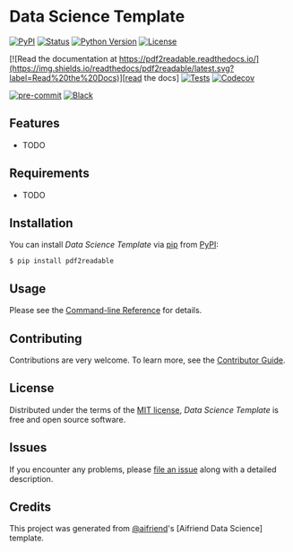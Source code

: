 # Data Science Template

[![PyPI](https://img.shields.io/pypi/v/pdf2readable.svg)][pypi_]
[![Status](https://img.shields.io/pypi/status/pdf2readable.svg)][status]
[![Python Version](https://img.shields.io/pypi/pyversions/pdf2readable)][python version]
[![License](https://img.shields.io/pypi/l/pdf2readable)][license]

[![Read the documentation at https://pdf2readable.readthedocs.io/](https://img.shields.io/readthedocs/pdf2readable/latest.svg?label=Read%20the%20Docs)][read the docs]
[![Tests](https://github.com/aifriend/pdf2readable/workflows/Tests/badge.svg)][tests]
[![Codecov](https://codecov.io/gh/aifriend/pdf2readable/branch/main/graph/badge.svg)][codecov]

[![pre-commit](https://img.shields.io/badge/pre--commit-enabled-brightgreen?logo=pre-commit&logoColor=white)][pre-commit]
[![Black](https://img.shields.io/badge/code%20style-black-000000.svg)][black]

[pypi_]: https://pypi.org/project/pdf2readable/
[status]: https://pypi.org/project/pdf2readable/
[python version]: https://pypi.org/project/pdf2readable
[read the docs]: https://pdf2readable.readthedocs.io/
[tests]: https://github.com/aifriend/ds_template/actions?workflow=Tests
[codecov]: https://app.codecov.io/gh/pdf2readable
[pre-commit]: https://github.com/pre-commit/pre-commit
[black]: https://github.com/psf/black

## Features

- TODO

## Requirements

- TODO

## Installation

You can install _Data Science Template_ via [pip] from [PyPI]:

```console
$ pip install pdf2readable
```

## Usage

Please see the [Command-line Reference] for details.

## Contributing

Contributions are very welcome.
To learn more, see the [Contributor Guide].

## License

Distributed under the terms of the [MIT license][license],
_Data Science Template_ is free and open source software.

## Issues

If you encounter any problems,
please [file an issue] along with a detailed description.

## Credits

This project was generated from [@aifriend]'s [Aifriend Data Science] template.

[@aifriend]: https://github.com/aifriend
[pypi]: https://pypi.org/
[Data Science Template]: https://github.com/aifriend/ds_template
[file an issue]: https://github.com/aifriend/ds_template/issues
[pip]: https://pip.pypa.io/

<!-- github-only -->

[license]: https://github.com/aifriend/ds_template/blob/main/LICENSE
[contributor guide]: https://github.com/aifriend/ds_template/blob/main/CONTRIBUTING.md
[command-line reference]: https://pdf2readable.readthedocs.io/en/latest/usage.html
